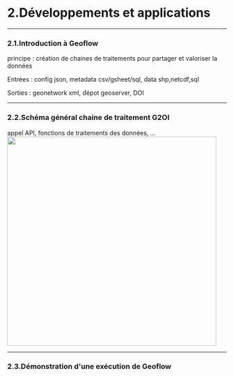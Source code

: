 # 2.Développements et applications <!-- .element: class="r-fit-text" -->

---

### 2.1.Introduction à Geoflow
principe : création de chaines de traitements pour partager et valoriser la données

Entrées : config json, metadata csv/gsheet/sql, data shp,netcdf,sql

Sorties : geonetwork xml, dépot geoserver, DOI

---

### 2.2.Schéma général chaine de traitement G2OI
appel API, fonctions de traitements des données, ...
<img src="../img/220331_La_Réunion_FEDER_INTERREG_V-IDS.png" height="480">

---

### 2.3.Démonstration d'une exécution de Geoflow